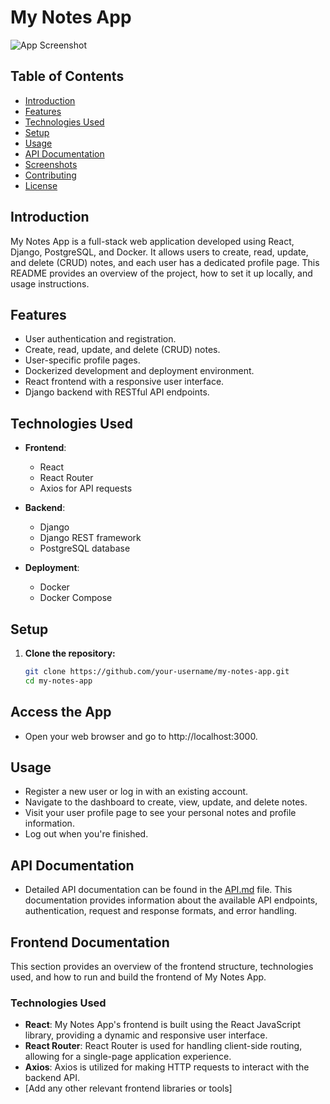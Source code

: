 # My Notes App

![App Screenshot](screenshots/app_screenshot.png)

## Table of Contents
- [Introduction](#introduction)
- [Features](#features)
- [Technologies Used](#technologies-used)
- [Setup](#setup)
- [Usage](#usage)
- [API Documentation](#api-documentation)
- [Screenshots](#screenshots)
- [Contributing](#contributing)
- [License](#license)

## Introduction

My Notes App is a full-stack web application developed using React, Django, PostgreSQL, and Docker. It allows users to create, read, update, and delete (CRUD) notes, and each user has a dedicated profile page. This README provides an overview of the project, how to set it up locally, and usage instructions.

## Features

- User authentication and registration.
- Create, read, update, and delete (CRUD) notes.
- User-specific profile pages.
- Dockerized development and deployment environment.
- React frontend with a responsive user interface.
- Django backend with RESTful API endpoints.

## Technologies Used

- **Frontend**:
  - React
  - React Router
  - Axios for API requests


- **Backend**:
  - Django
  - Django REST framework
  - PostgreSQL database


- **Deployment**:
  - Docker
  - Docker Compose
  

## Setup

1. **Clone the repository:**

   ```bash
   git clone https://github.com/your-username/my-notes-app.git
   cd my-notes-app

## Access the App

- Open your web browser and go to http://localhost:3000.

## Usage

- Register a new user or log in with an existing account.
- Navigate to the dashboard to create, view, update, and delete notes.
- Visit your user profile page to see your personal notes and profile information.
- Log out when you're finished.

## API Documentation

- Detailed API documentation can be found in the [API.md](docs/API.md) file. This documentation provides information about the available API endpoints, authentication, request and response formats, and error handling.

## Frontend Documentation

This section provides an overview of the frontend structure, technologies used, and how to run and build the frontend of My Notes App.

### Technologies Used

- **React**: My Notes App's frontend is built using the React JavaScript library, providing a dynamic and responsive user interface.
- **React Router**: React Router is used for handling client-side routing, allowing for a single-page application experience.
- **Axios**: Axios is utilized for making HTTP requests to interact with the backend API.
- [Add any other relevant frontend libraries or tools]
